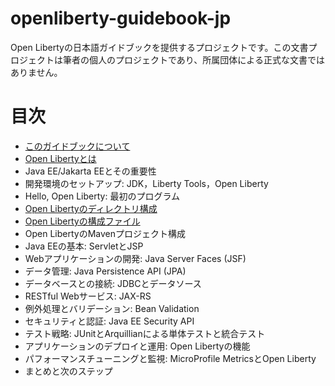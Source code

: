 # openliberty-guidebook-jp
Open Libertyの日本語ガイドブックを提供するプロジェクトです。この文書プロジェクトは筆者の個人のプロジェクトであり、所属団体による正式な文書ではありません。

# 目次

- [このガイドブックについて](docs/preface.md)
- [Open Libertyとは](docs/aboutliberty.md)
- Java EE/Jakarta EEとその重要性
- 開発環境のセットアップ: JDK，Liberty Tools，Open Liberty
- Hello, Open Liberty: 最初のプログラム
- [Open Libertyのディレクトリ構成](docs/dir.md)
- [Open Libertyの構成ファイル](docs/config.md)
- Open LibertyのMavenプロジェクト構成
- Java EEの基本: ServletとJSP
- Webアプリケーションの開発: Java Server Faces (JSF)
- データ管理: Java Persistence API (JPA)
- データベースとの接続: JDBCとデータソース
- RESTful Webサービス: JAX-RS
- 例外処理とバリデーション: Bean Validation
- セキュリティと認証: Java EE Security API
- テスト戦略: JUnitとArquillianによる単体テストと統合テスト
- アプリケーションのデプロイと運用: Open Libertyの機能
- パフォーマンスチューニングと監視: MicroProfile MetricsとOpen Liberty
- まとめと次のステップ

